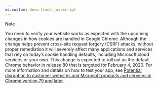 ```yaml
---
ms.custom: devx-track-javascript
---
```

> [!NOTE] 
> You need to verify your website works as expected with the upcoming changes in how cookies are handled in Google Chrome. Although the change helps prevent cross-site request forgery (CSRF) attacks, without proper remediation it will severely affect many applications and services that rely on today’s cookie handling defaults, including Microsoft cloud services or your own. This change is expected to roll out as the default Chrome behavior in release 80 that is targeted for February 4, 2020. For more information and details on how to test your app, see [Potential disruption to customer websites and Microsoft products and services in Chrome version 79 and later](https://support.microsoft.com/help/4522904/potential-disruption-to-customer-websites-in-latest-chrome).